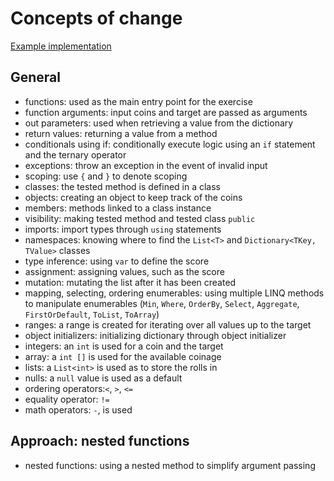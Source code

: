 # Concepts of change

[Example implementation](https://github.com/exercism/csharp/blob/master/exercises/change/Example.cs)

## General

- functions: used as the main entry point for the exercise
- function arguments: input coins and target are passed as arguments
- out parameters: used when retrieving a value from the dictionary
- return values: returning a value from a method
- conditionals using if: conditionally execute logic using an `if` statement and the ternary operator
- exceptions: throw an exception in the event of invalid input
- scoping: use `{` and `}` to denote scoping
- classes: the tested method is defined in a class
- objects: creating an object to keep track of the coins
- members: methods linked to a class instance
- visibility: making tested method and tested class `public`
- imports: import types through `using` statements
- namespaces: knowing where to find the `List<T>` and `Dictionary<TKey, TValue>` classes
- type inference: using `var` to define the score
- assignment: assigning values, such as the score
- mutation: mutating the list after it has been created
- mapping, selecting, ordering enumerables: using multiple LINQ methods to manipulate enumerables (`Min`, `Where`, `OrderBy`, `Select`, `Aggregate`, `FirstOrDefault`, `ToList`, `ToArray`)
- ranges: a range is created for iterating over all values up to the target
- object initializers: initializing dictionary through object initializer
- integers: an `int` is used for a coin and the target
- array: a `int []` is used for the available coinage
- lists: a `List<int>` is used as to store the rolls in
- nulls: a `null` value is used as a default
- ordering operators:`<`, `>`, `<=`
- equality operator: `!=`
- math operators: `-`, is used

## Approach: nested functions

- nested functions: using a nested method to simplify argument passing
